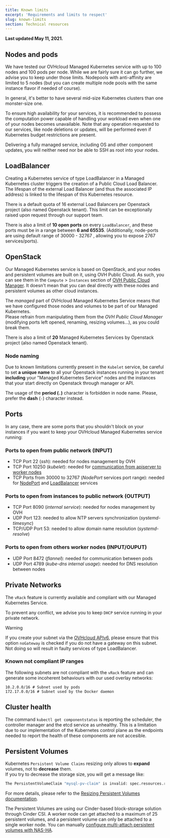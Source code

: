 ```yaml
---
title: Known limits
excerpt: 'Requirements and limits to respect'
slug: known-limits
section: Technical resources
---
```



**Last updated May 11, 2021.**

<style>
 pre {
     font-size: 14px;
 }
 pre.console {
   background-color: #300A24;
   color: #ccc;
   font-family: monospace;
   padding: 5px;
   margin-bottom: 5px;
 }
 pre.console code {
   border: solid 0px transparent;
   font-family: monospace !important;
   font-size: 0.75em;
   color: #ccc;
 }
 .small {
     font-size: 0.75em;
 }
</style>

## Nodes and pods

We have tested our OVHcloud Managed Kubernetes service with up to 100 nodes and 100 pods per node. 
While we are fairly sure it can go further, we advise you to keep under those limits.
Nodepools with anti-affinity are limited to 5 nodes (but you can create multiple node pools with the same instance flavor if needed of course).

In general, it's better to have several mid-size Kubernetes clusters than one monster-size one.

To ensure high availability for your services, it is recommended to possess the computation power capable of handling your workload even when one of your nodes becomes unavailable. Note that any operation requested to our services, like node deletions or updates, will be performed even if Kubernetes budget restrictions are present.

Delivering a fully managed service, including OS and other component updates, you will neither need nor be able to SSH as root into your nodes.

## LoadBalancer

Creating a Kubernetes service of type LoadBalancer in a Managed Kubernetes cluster triggers the creation of a Public Cloud Load Balancer.
The lifespan of the external Load Balancer (and thus the associated IP address) is linked to the lifespan of this Kubernetes resource.

There is a default quota of 16 external Load Balancers per Openstack project (also named Openstack tenant).
This limit can be exceptionally raised upon request through our support team.

There is also a limit of __10 open ports__ on every `LoadBalancer`, and these ports must be in a range between __6 and 65535__.
(Additionally, node-ports are using default range of 30000 - 32767 , allowing you to expose 2767 services/ports).

## OpenStack

Our Managed Kubernetes service is based on OpenStack, and your nodes and persistent volumes are built on it, using OVH Public Cloud. As such, you can see them in the `Compute` > `Instances` section of [OVH Public Cloud Manager](https://www.ovh.com/manager/public-cloud/). It doesn't mean that you can deal directly with these nodes and persistent volumes as other cloud instances.  

The *managed* part of OVHcloud Managed Kubernetes Service means that we have configured those nodes and volumes to be part of our Managed Kubernetes.  
Please refrain from manipulating them from the *OVH Public Cloud Manager* (modifying ports left opened, renaming, resizing volumes...), as you could break them.

There is also a limit of __20__ Managed Kubernetes Services by Openstack project (also named Openstack tenant).

### Node naming

Due to known limitations currently present in the `Kubelet` service, be careful to set __a unique name__ to all your Openstack instances running in your tenant __including__ your "Managed Kubernetes Service" nodes and the instances that your start directly on Openstack through manager or API.  

The usage of the __period (`.`)__ character is forbidden in node name. Please, prefer the __dash__ (`-`) character instead.

## Ports

In any case, there are some ports that you shouldn't block on your instances if you want to keep your OVHcloud Managed Kubernetes service running:

### Ports to open from public network (INPUT)

- TCP Port 22 (*ssh*): needed for nodes management by OVH
- TCP Port 10250 (*kubelet*): needed for [communication from apiserver to worker nodes](https://kubernetes.io/docs/concepts/architecture/master-node-communication/#apiserver-to-kubelet)
- TCP Ports from 30000 to 32767 (*NodePort* services port range): needed for [NodePort](https://kubernetes.io/docs/concepts/services-networking/service/#nodeport) and [LoadBalancer](https://kubernetes.io/docs/concepts/services-networking/service/#loadbalancer) services

### Ports to open from instances to public network (OUTPUT)

- TCP Port 8090 (*internal service*): needed for nodes management by OVH
- UDP Port 123: needed to allow NTP servers synchronization (*systemd-timesync*)
- TCP/UDP Port 53: needed to allow domain name resolution (*systemd-resolve*)

### Ports to open from others worker nodes (INPUT/OUPUT)

- UDP Port 8472 (*flannel*): needed for communication between pods
- UDP Port 4789 (*kube-dns internal usage*): needed for DNS resolution between nodes

## Private Networks

The `vRack` feature is currently available and compliant with our Managed Kubernetes Service.  

To prevent any conflict, we advise you to keep `DHCP` service running in your private network.

> [!warning]
> If you create your subnet via the [OVHcloud APIv6](https://api.ovh.com/console/#/cloud/project/{serviceName}/network/private/{networkId}/subnet#POST), please ensure that this option `noGateway` is checked if you do not have a gateway on this subnet. Not doing so will result in faulty services of type LoadBalancer.
>

### Known not compliant IP ranges

The following subnets are not compliant with the `vRack` feature and can generate some incoherent behaviours with our used overlay networks:

```text
10.2.0.0/16 # Subnet used by pods
172.17.0.0/16 # Subnet used by the Docker daemon
```

## Cluster health

The command `kubectl get componentstatus` is reporting the scheduler, the controller manager and the etcd service as unhealthy. This is a limitation due to our implementation of the Kubernetes control plane as the endpoints needed to report the health of these components are not accesible.

## Persistent Volumes

Kubernetes `Persistent Volume Claims` resizing only allows to __expand__ volumes, not to __decrease__ them.  
If you try to decrease the storage size, you will get a message like:

```bash
The PersistentVolumeClaim "mysql-pv-claim" is invalid: spec.resources.requests.storage: Forbidden: field can not be less than previous value
```

For more details, please refer to the [Resizing Persistent Volumes documentation](../resizing-persistent-volumes/).

The Persistent Volumes are using our Cinder-based block-storage solution through Cinder CSI.
A worker node can get attached to a maximum of 25 persistent volumes, and a persistent volume can only be attached to a single worker node.
You can manually [configure multi-attach persistent volumes with NAS-HA](../Configuring-multi-attach-persistent-volumes-with-ovhcloud-nas-ha/).
